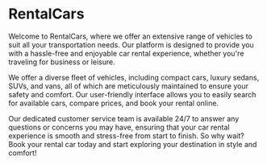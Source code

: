 # RentalCars

<p>Welcome to RentalCars, where we offer an extensive range of vehicles to suit all your transportation needs. Our platform is designed to provide you with a hassle-free and enjoyable car rental experience, whether you're traveling for business or leisure.

We offer a diverse fleet of vehicles, including compact cars, luxury sedans, SUVs, and vans, all of which are meticulously maintained to ensure your safety and comfort. Our user-friendly interface allows you to easily search for available cars, compare prices, and book your rental online.

Our dedicated customer service team is available 24/7 to answer any questions or concerns you may have, ensuring that your car rental experience is smooth and stress-free from start to finish. So why wait? Book your rental car today and start exploring your destination in style and comfort!</p>
